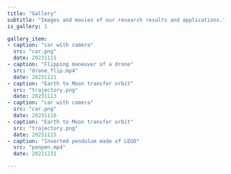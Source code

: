 ```yaml
---
title: "Gallery"
subtitle: "Images and movies of our research results and applications."
is_gallery: 1

gallery_item:
- caption: "car with camera"
  src: "car.png"
  date: 20231111
- caption: "Flipping maneuver of a drone"
  src: "drone_flip.mp4"
  date: 20231121
- caption: "Earth to Moon transfer orbit"
  src: "trajectory.png"
  date: 20231113
- caption: "car with camera"
  src: "car.png"
  date: 20231116
- caption: "Earth to Moon transfer orbit"
  src: "trajectory.png"
  date: 20231115
- caption: "Inverted pendulum made of LEGO"
  src: "penpen.mp4"
  date: 20221231

---
```

